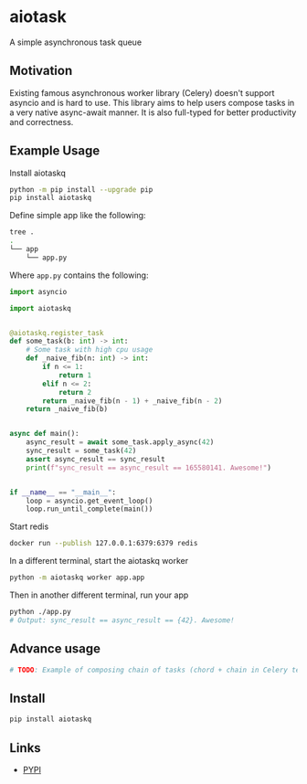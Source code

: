 # aiotask

A simple asynchronous task queue

## Motivation

Existing famous asynchronous worker library (Celery) doesn't support asyncio and is hard to use. This library aims to help users compose tasks in a very native async-await manner. It is also full-typed for better productivity and correctness.

## Example Usage
Install aiotaskq
```bash
python -m pip install --upgrade pip
pip install aiotaskq
```
Define simple app like the following:
```bash
tree .
.
└── app
    └── app.py
```
Where `app.py` contains the following:
```python
import asyncio

import aiotaskq


@aiotaskq.register_task
def some_task(b: int) -> int:
    # Some task with high cpu usage
    def _naive_fib(n: int) -> int:
        if n <= 1:
            return 1
        elif n <= 2:
            return 2
        return _naive_fib(n - 1) + _naive_fib(n - 2)
    return _naive_fib(b)


async def main():
    async_result = await some_task.apply_async(42)
    sync_result = some_task(42)
    assert async_result == sync_result
    print(f"sync_result == async_result == 165580141. Awesome!")


if __name__ == "__main__":
    loop = asyncio.get_event_loop()
    loop.run_until_complete(main())
```
Start redis
```bash
docker run --publish 127.0.0.1:6379:6379 redis
```
In a different terminal, start the aiotaskq worker
```bash
python -m aiotaskq worker app.app
```
Then in another different terminal, run your app
```bash
python ./app.py
# Output: sync_result == async_result == {42}. Awesome!
```

## Advance usage

```python
# TODO: Example of composing chain of tasks (chord + chain in Celery terms)
```

## Install
```bash
pip install aiotaskq
```

## Links

* [PYPI](https://pypi.org/project/aiotaskq/)